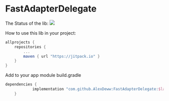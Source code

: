 # FastAdapterDelegate

The Status of the lib: 
[![](https://jitpack.io/v/AlexDeww/FastAdapterDelegate.svg)](https://jitpack.io/#AlexDeww/FastAdapterDelegate)


How to use this lib in your project:
```gradle
allprojects {
	repositories {
		...
		maven { url "https://jitpack.io" }
	}
}
```

Add to your app module build.gradle
```gradle
dependencies {
	        implementation "com.github.AlexDeww:FastAdapterDelegate:$last_version"
	}
```
